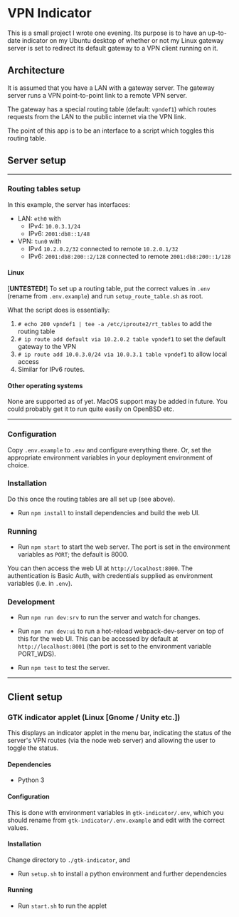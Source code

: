 # VPN Indicator

This is a small project I wrote one evening. Its purpose is to have an up-to-date indicator on my Ubuntu desktop of whether or not my Linux gateway server is set to redirect its default gateway to a VPN client running on it.

## Architecture

It is assumed that you have a LAN with a gateway server. The gateway server runs a VPN point-to-point link to a remote VPN server.

The gateway has a special routing table (default: `vpndef1`) which routes requests from the LAN to the public internet via the VPN link.

The point of this app is to be an interface to a script which toggles this routing table.

## Server setup

---

### Routing tables setup

In this example, the server has interfaces:
- LAN: `eth0` with
    - IPv4: `10.0.3.1/24`
    - IPv6: `2001:db8::1/48`
- VPN: `tun0` with
    - IPv4 `10.2.0.2/32` connected to remote `10.2.0.1/32`
    - IPv6: `2001:db8:200::2/128` connected to remote `2001:db8:200::1/128`

#### Linux

[**UNTESTED!**] To set up a routing table, put the correct values in `.env` (rename from `.env.example`) and run `setup_route_table.sh` as root.

What the script does is essentially:

1. `# echo 200 vpndef1 | tee -a /etc/iproute2/rt_tables` to add the routing table
2. `# ip route add default via 10.2.0.2 table vpndef1` to set the default gateway to the VPN
3. `# ip route add 10.0.3.0/24 via 10.0.3.1 table vpndef1` to allow local access
4. Similar for IPv6 routes.

#### Other operating systems

None are supported as of yet. MacOS support may be added in future.
You could probably get it to run quite easily on OpenBSD etc.

---

### Configuration
Copy `.env.example` to `.env` and configure everything there. Or, set the appropriate environment variables in your deployment environment of choice.

### Installation
Do this once the routing tables are all set up (see above).

- Run `npm install` to install dependencies and build the web UI.

### Running

- Run `npm start` to start the web server. The port is set in the environment variables as `PORT`; the default is 8000.

You can then access the web UI at `http://localhost:8000`. The authentication is Basic Auth, with credentials supplied as environment variables (i.e. in `.env`).

### Development

- Run `npm run dev:srv` to run the server and watch for changes.

- Run `npm run dev:ui` to run a hot-reload webpack-dev-server on top of this for the web UI. This can be accessed by default at `http://localhost:8001` (the port is set to the environment variable PORT_WDS).

- Run `npm test` to test the server.

---
## Client setup

### GTK indicator applet (Linux [Gnome / Unity etc.])

This displays an indicator applet in the menu bar, indicating the status of the server's VPN routes (via the node web server) and allowing the user to toggle the status.

#### Dependencies

- Python 3

#### Configuration

This is done with environment variables in `gtk-indicator/.env`, which you should rename from `gtk-indicator/.env.example` and edit with the correct values.

#### Installation

Change directory to `./gtk-indicator`, and

- Run `setup.sh` to install a python environment and further dependencies

#### Running

- Run `start.sh` to run the applet

